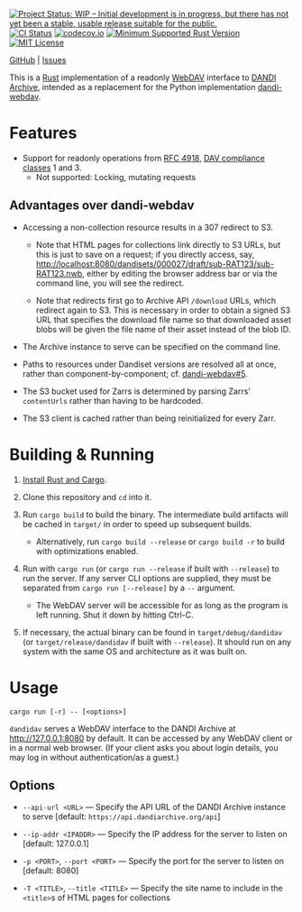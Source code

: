 [![Project Status: WIP – Initial development is in progress, but there has not yet been a stable, usable release suitable for the public.](https://www.repostatus.org/badges/latest/wip.svg)](https://www.repostatus.org/#wip)
[![CI Status](https://github.com/jwodder/dandidav/actions/workflows/test.yml/badge.svg)](https://github.com/jwodder/dandidav/actions/workflows/test.yml)
[![codecov.io](https://codecov.io/gh/jwodder/dandidav/branch/main/graph/badge.svg)](https://codecov.io/gh/jwodder/dandidav)
[![Minimum Supported Rust Version](https://img.shields.io/badge/MSRV-1.70-orange)](https://www.rust-lang.org)
[![MIT License](https://img.shields.io/github/license/jwodder/dandidav.svg)](https://opensource.org/licenses/MIT)

[GitHub](https://github.com/jwodder/dandidav) | [Issues](https://github.com/jwodder/dandidav/issues)

This is a [Rust](https://www.rust-lang.org) implementation of a readonly
[WebDAV](https://webdav.org) interface to [DANDI
Archive](https://dandiarchive.org), intended as a replacement for the Python
implementation [dandi-webdav](https://github.com/dandi/dandi-webdav).

Features
========

- Support for readonly operations from [RFC
  4918](http://www.webdav.org/specs/rfc4918.html), [DAV compliance
  classes](http://www.webdav.org/specs/rfc4918.html#dav.compliance.classes) 1
  and 3.
    - Not supported: Locking, mutating requests

Advantages over dandi-webdav
----------------------------

- Accessing a non-collection resource results in a 307 redirect to S3.

    - Note that HTML pages for collections link directly to S3 URLs, but this
      is just to save on a request; if you directly access, say,
      <http://localhost:8080/dandisets/000027/draft/sub-RAT123/sub-RAT123.nwb>,
      either by editing the browser address bar or via the command line, you
      will see the redirect.

    - Note that redirects first go to Archive API `/download` URLs, which
      redirect again to S3.  This is necessary in order to obtain a signed S3
      URL that specifies the download file name so that downloaded asset blobs
      will be given the file name of their asset instead of the blob ID.

- The Archive instance to serve can be specified on the command line.

- Paths to resources under Dandiset versions are resolved all at once, rather
  than component-by-component; cf.
  [dandi-webdav#5](https://github.com/dandi/dandi-webdav/issues/5).

- The S3 bucket used for Zarrs is determined by parsing Zarrs' `contentUrls`
  rather than having to be hardcoded.

- The S3 client is cached rather than being reinitialized for every Zarr.


Building & Running
==================

1. [Install Rust and Cargo](https://www.rust-lang.org/tools/install).

2. Clone this repository and `cd` into it.

3. Run `cargo build` to build the binary.  The intermediate build artifacts
   will be cached in `target/` in order to speed up subsequent builds.

    - Alternatively, run `cargo build --release` or `cargo build -r` to build
      with optimizations enabled.

4. Run with `cargo run` (or `cargo run --release` if built with `--release`) to
   run the server.  If any server CLI options are supplied, they must be
   separated from `cargo run [--release]` by a `--` argument.

    - The WebDAV server will be accessible for as long as the program is left
      running.  Shut it down by hitting Ctrl-C.

5. If necessary, the actual binary can be found in `target/debug/dandidav` (or
   `target/release/dandidav` if built with `--release`).  It should run on any
   system with the same OS and architecture as it was built on.


Usage
=====

    cargo run [-r] -- [<options>]

`dandidav` serves a WebDAV interface to the DANDI Archive at
http://127.0.0.1:8080 by default.  It can be accessed by any WebDAV client or
in a normal web browser.  (If your client asks you about login details, you may
log in without authentication/as a guest.)

Options
-------

- `--api-url <URL>` — Specify the API URL of the DANDI Archive instance to
  serve [default: `https://api.dandiarchive.org/api`]

- `--ip-addr <IPADDR>` — Specify the IP address for the server to listen on
  [default: 127.0.0.1]

- `-p <PORT>`, `--port <PORT>` — Specify the port for the server to listen on
  [default: 8080]

- `-T <TITLE>`, `--title <TITLE>` — Specify the site name to include in the
  `<title>`s of HTML pages for collections
